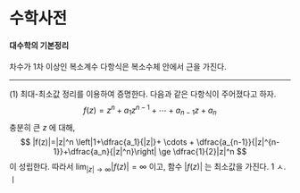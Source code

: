 수학사전
===



#### 대수학의 기본정리

차수가 1차 이상인 복소계수 다항식은 복소수체 안에서 근을 가진다.

---

(1) 최대-최소값 정리를 이용하여 증명한다. 다음과 같은 다항식이 주어졌다고 하자.
$$
f(z)=z^n+ a_1z^{n-1}+\cdots + a_{n-1}z+a_n
$$
충분히 큰 $z$ 에 대해,
$$
|f(z)|=|z|^n \left|1+\dfrac{a_1}{|z|}+ \cdots + \dfrac{a_{n-1}}{|z|^{n-1}}+\dfrac{a_n}{|z|^n}\right| \ge \dfrac{1}{2}|z|^n
$$
이 성립한다. 따라서 $\displaystyle \lim_{|z|\to \infty} |f(z)|=\infty$ 이고, 함수 $|f(z)|$ 는 최소값을 가진다. 1	ㅅ.ㅣ
